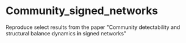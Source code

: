 # Community_signed_networks
Reproduce select results from the paper "Community detectability and structural balance dynamics in signed networks"
